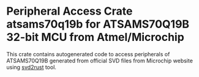 # Peripheral Access Crate atsams70q19b for ATSAMS70Q19B 32-bit MCU from Atmel/Microchip

This crate contains autogenerated code to access peripherals of ATSAMS70Q19B generated from official SVD files from Microchip website using [svd2rust](https://github.com/rust-embedded/svd2rust/) tool.